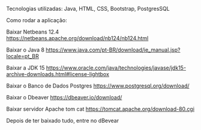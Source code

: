 Tecnologias utilizadas:
Java, HTML, CSS, Bootstrap, PostgresSQL

Como rodar a aplicação:

Baixar Netbeans  12.4
https://netbeans.apache.org/download/nb124/nb124.html

Baixar o Java 8
https://www.java.com/pt-BR/download/ie_manual.jsp?locale=pt_BR

Baixar a JDK 15 
https://www.oracle.com/java/technologies/javase/jdk15-archive-downloads.html#license-lightbox

Baixar o Banco de Dados Postgres
https://www.postgresql.org/download/

Baixar o Dbeaver
https://dbeaver.io/download/

Baixar servidor Apache tom cat
https://tomcat.apache.org/download-80.cgi

Depois de ter baixado tudo, entre no dBevear

